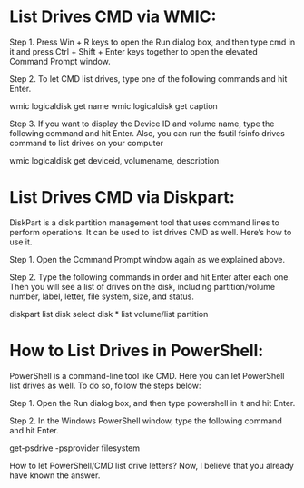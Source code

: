 List Drives CMD via WMIC:
========================

Step 1. Press Win + R keys to open the Run dialog box, and then type cmd in it and press Ctrl + Shift + Enter keys together to open the elevated Command Prompt window.

Step 2. To let CMD list drives, type one of the following commands and hit Enter.

wmic logicaldisk get name
wmic logicaldisk get caption

Step 3. If you want to display the Device ID and volume name, type the following command and hit Enter. Also, you can run the fsutil fsinfo drives command to list drives on your computer

wmic logicaldisk get deviceid, volumename, description

List Drives CMD via Diskpart:
============================

DiskPart is a disk partition management tool that uses command lines to perform operations. It can be used to list drives CMD as well. Here’s how to use it.

Step 1. Open the Command Prompt window again as we explained above.

Step 2. Type the following commands in order and hit Enter after each one. Then you will see a list of drives on the disk, including partition/volume number, label, letter, file system, size, and status.

diskpart
list disk
select disk *
list volume/list partition

How to List Drives in PowerShell:
================================

PowerShell is a command-line tool like CMD. Here you can let PowerShell list drives as well. To do so, follow the steps below:

Step 1. Open the Run dialog box, and then type powershell in it and hit Enter.

Step 2. In the Windows PowerShell window, type the following command and hit Enter.

get-psdrive -psprovider filesystem

How to let PowerShell/CMD list drive letters? Now, I believe that you already have known the answer.
